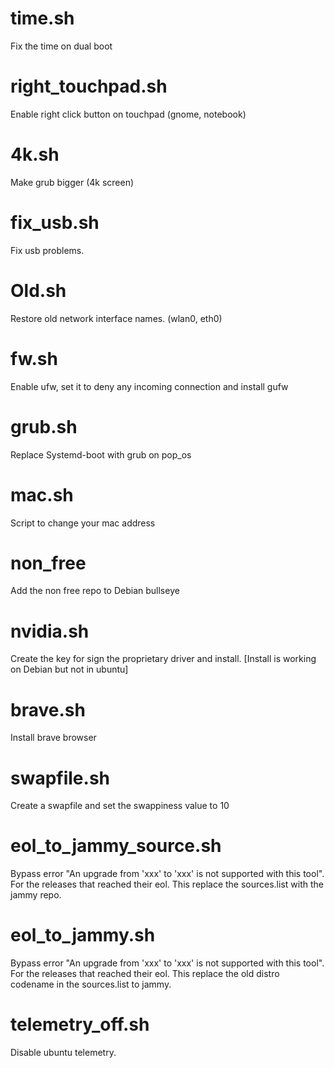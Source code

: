 # time.sh
Fix the time on dual boot

# right_touchpad.sh
Enable right click button on touchpad (gnome, notebook)

# 4k.sh
Make grub bigger (4k screen)

# fix_usb.sh
Fix usb problems.

# Old.sh
Restore old network interface names. (wlan0, eth0)

# fw.sh
Enable ufw, set it to deny any incoming connection and install gufw

# grub.sh
Replace Systemd-boot with grub on pop_os

# mac.sh
Script to change your mac address

# non_free
Add the non free repo to Debian bullseye

# nvidia.sh
Create the key for sign the proprietary driver and install. [Install is working on Debian but not in ubuntu]
 
# brave.sh
Install brave browser

# swapfile.sh
Create a swapfile and set the swappiness value to 10

# eol_to_jammy_source.sh
Bypass error "An upgrade from 'xxx' to 'xxx' is not supported with this tool". For the releases that reached their eol. This replace the sources.list with the jammy repo.

# eol_to_jammy.sh
Bypass error "An upgrade from 'xxx' to 'xxx' is not supported with this tool". For the releases that reached their eol. This replace the old distro codename in the sources.list to jammy.

# telemetry_off.sh
Disable ubuntu telemetry. 
